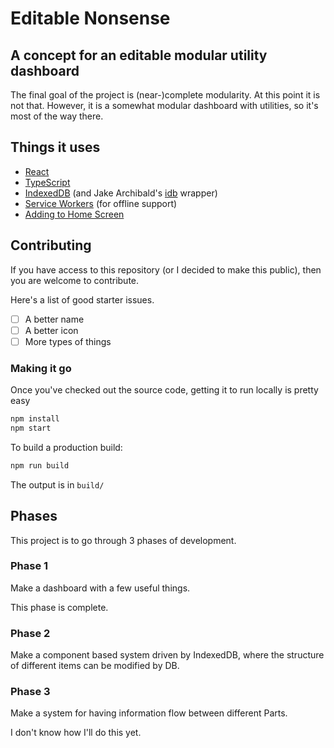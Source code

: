 # Editable Nonsense

## A concept for an editable modular utility dashboard

The final goal of the project is (near-)complete modularity. At this point it is not that. However, it is a somewhat modular dashboard with utilities, so it's most of the way there.

## Things it uses

* [React](https://reactjs.org/)
* [TypeScript](https://www.typescriptlang.org/)
* [IndexedDB](https://developer.mozilla.org/en-US/docs/Web/API/IndexedDB_API) (and Jake Archibald's [idb](https://www.npmjs.com/package/idb) wrapper)
* [Service Workers](https://developer.mozilla.org/en-US/docs/Web/API/Service_Worker_API/Using_Service_Workers) (for offline support)
* [Adding to Home Screen](https://developers.google.com/web/fundamentals/app-install-banners/)

## Contributing

If you have access to this repository (or I decided to make this public), then you are welcome to contribute.

Here's a list of good starter issues.

* [ ] A better name
* [ ] A better icon
* [ ] More types of things

### Making it go

Once you've checked out the source code, getting it to run locally is pretty easy

```sh
npm install
npm start
```

To build a production build:

```sh
npm run build
```

The output is in `build/`

## Phases

This project is to go through 3 phases of development.

### Phase 1

Make a dashboard with a few useful things.

This phase is complete.

### Phase 2

Make a component based system driven by IndexedDB, where the structure of different items can be modified by DB.

### Phase 3

Make a system for having information flow between different Parts.

I don't know how I'll do this yet.
